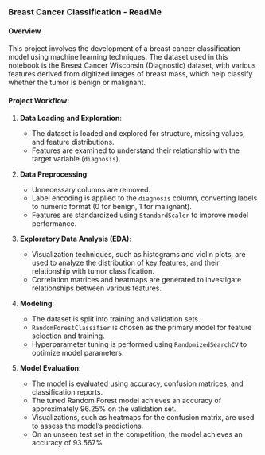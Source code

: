### Breast Cancer Classification - ReadMe

#### Overview
This project involves the development of a breast cancer classification model using machine learning techniques. The dataset used in this notebook is the Breast Cancer Wisconsin (Diagnostic) dataset, with various features derived from digitized images of breast mass, which help classify whether the tumor is benign or malignant.

#### Project Workflow:
1. **Data Loading and Exploration**:
   - The dataset is loaded and explored for structure, missing values, and feature distributions.
   - Features are examined to understand their relationship with the target variable (`diagnosis`).

2. **Data Preprocessing**:
   - Unnecessary columns are removed.
   - Label encoding is applied to the `diagnosis` column, converting labels to numeric format (0 for benign, 1 for malignant).
   - Features are standardized using `StandardScaler` to improve model performance.

3. **Exploratory Data Analysis (EDA)**:
   - Visualization techniques, such as histograms and violin plots, are used to analyze the distribution of key features, and their relationship with tumor classification.
   - Correlation matrices and heatmaps are generated to investigate relationships between various features.

4. **Modeling**:
   - The dataset is split into training and validation sets.
   - `RandomForestClassifier` is chosen as the primary model for feature selection and training.
   - Hyperparameter tuning is performed using `RandomizedSearchCV` to optimize model parameters.

5. **Model Evaluation**:
   - The model is evaluated using accuracy, confusion matrices, and classification reports.
   - The tuned Random Forest model achieves an accuracy of approximately 96.25% on the validation set.
   - Visualizations, such as heatmaps for the confusion matrix, are used to assess the model’s predictions.
   - On an unseen test set in the competition, the model achieves an accuracy of 93.567%
